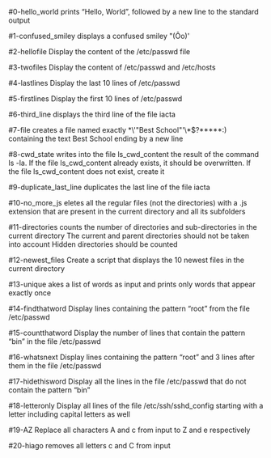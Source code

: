#0-hello_world prints “Hello, World”, followed by a new line to the standard output

#1-confused_smiley displays a confused smiley "(Ôo)'

#2-hellofile Display the content of the /etc/passwd file

#3-twofiles Display the content of /etc/passwd and /etc/hosts

#4-lastlines Display the last 10 lines of /etc/passwd

#5-firstlines Display the first 10 lines of /etc/passwd

#6-third_line displays the third line of the file iacta

#7-file  creates a file named exactly \*\\'"Best School"\'\\*$\?\*\*\*\*\*:) containing the text Best School ending by a new line

#8-cwd_state  writes into the file ls_cwd_content the result of the command ls -la. If the file ls_cwd_content already exists, it should be overwritten. If the file ls_cwd_content does not exist, create it

#9-duplicate_last_line duplicates the last line of the file iacta

#10-no_more_js eletes all the regular files (not the directories) with a .js extension that are present in the current directory and all its subfolders

#11-directories counts the number of directories and sub-directories in the current directory The current and parent directories should not be taken into account Hidden directories should be counted

#12-newest_files Create a script that displays the 10 newest files in the current directory

#13-unique akes a list of words as input and prints only words that appear exactly once

#14-findthatword Display lines containing the pattern “root” from the file /etc/passwd

#15-countthatword Display the number of lines that contain the pattern “bin” in the file /etc/passwd

#16-whatsnext Display lines containing the pattern “root” and 3 lines after them in the file /etc/passwd

#17-hidethisword Display all the lines in the file /etc/passwd that do not contain the pattern “bin”

#18-letteronly Display all lines of the file /etc/ssh/sshd_config starting with a letter including capital letters as well

#19-AZ Replace all characters A and c from input to Z and e respectively

#20-hiago removes all letters c and C from input
